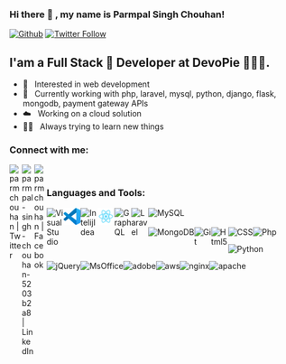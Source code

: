 ### Hi there :wave: , my name is Parmpal Singh Chouhan!

[![Github](https://img.shields.io/static/v1?label=Github&message=%E2%9D%A4&logo=GitHub&style=for-the-badge)](https://github.com/parmchouhan)
[![Twitter Follow](https://img.shields.io/twitter/follow/parmchouhan?color=1DA1F2&logo=twitter&style=for-the-badge)](https://twitter.com/intent/follow?original_referer=https%3A%2F%2Fgithub.com%2Fparmchouhan&screen_name=parmchouhan)

## I'am a Full Stack :full_moon_with_face: Developer at DevoPie :technologist::pie:.

- 👀 &nbsp; Interested in web development
- 🌱 &nbsp; Currently working with php, laravel, mysql, python, django, flask, mongodb, payment gateway APIs
- ☁️ &nbsp; Working on a cloud solution
- 🧑‍💻 &nbsp; Always trying to learn new things

### Connect with me:

[<img align="left" alt="parmchouhan | Twitter" width="22px" src="https://cdn.jsdelivr.net/npm/simple-icons@v3/icons/twitter.svg" />][twitter]
[<img align="left" alt="parmpal-singh-chouhan-5203b2a8 | LinkedIn" width="22px" src="https://cdn.jsdelivr.net/npm/simple-icons@v3/icons/linkedin.svg" />][linkedin][<img align="left" alt="parmchouhan | Facebook" width="22px" src="https://cdn.jsdelivr.net/npm/simple-icons@v3/icons/facebook.svg" />][facebook]

<br />

### Languages and Tools:

[<img align="left" alt="Visual Studio" width="30px" src="https://visualstudio.microsoft.com/wp-content/uploads/2021/10/Product-Icon.svg" />][vstudio]
[<img align="left" alt="Vscode" width="30px" src="https://raw.githubusercontent.com/github/explore/80688e429a7d4ef2fca1e82350fe8e3517d3494d/topics/visual-studio-code/visual-studio-code.png" />][vscode]
[<img align="left" alt="IntelijIdea" width="30px" src="https://www.jetbrains.com/idea/img/idea-edu.svg" />][intelijidea]
[<img align="left" alt="React" width="30px" src="https://raw.githubusercontent.com/github/explore/80688e429a7d4ef2fca1e82350fe8e3517d3494d/topics/react/react.png" />][react]
[<img align="left" alt="GraphQL" width="30px" src="https://graphql.org/img/logo.svg" />][graphql]
[<img align="left" alt="Laravel" width="30px" src="https://raw.githubusercontent.com/laravel/art/master/logo-mark/4%20PNG/1%20PMS/laravel-mark-PMS-red-1788C.png" />][laravel]
[<img align="left" alt="MySQL" height="30px" src="https://labs.mysql.com/common/logos/mysql-logo.svg?v2" />][mysql]
<br />
<br />
[<img align="left" alt="MongoDB" height="30px" src="https://webimages.mongodb.com/_com_assets/cms/kuyjf3vea2hg34taa-horizontal_default_slate_blue.svg" />][mongodb]
[<img align="left" alt="Git" width="30px" src="https://docs.github.com/assets/images/site/favicon.png" />][github]
[<img align="left" alt="Html5" width="30px" src="https://upload.wikimedia.org/wikipedia/commons/6/61/HTML5_logo_and_wordmark.svg" />][html5]
[<img align="left" alt="CSS" height="30px" src="https://upload.wikimedia.org/wikipedia/commons/d/d5/CSS3_logo_and_wordmark.svg" />][css]
[<img align="left" alt="Php" height="30px" src="https://www.php.net/images/logos/php-logo.svg" />][php]
[<img align="left" alt="Python" height="30px" src="https://www.python.org/static/img/python-logo@2x.png" />][python]
<br />
<br />
[<img align="left" alt="jQuery" height="30px" src="https://jquery.com/jquery-wp-content/themes/jquery.com/i/favicon.ico" />][jquery]
[<img align="left" alt="MsOffice" height="30px" src="https://res.cdn.office.net/officehub/images/content/images/favicon-8f211ea639.ico" />][msoffice]
[<img align="left" alt="adobe" height="30px" src="https://www.adobe.com/content/dam/cc/icons/Adobe_Corporate_Horizontal_Red_HEX.svg" />][adobe]
[<img align="left" alt="aws" height="30px" src="https://www.zarantech.com/blog/wp-content/uploads/2019/03/aws-logo.png" />][aws]
[<img align="left" alt="nginx" height="30px" src="https://www.nginx.com/wp-content/uploads/2019/10/favicon-64x46.ico" />][nginx]
[<img align="left" alt="apache" height="30px" src="https://upload.wikimedia.org/wikipedia/commons/a/a7/ASF_Logo.svg" />][apache]

[twitter]: https://twitter.com/parmchouan
[linkedin]: https://linkedin.com/in/parmpal-singh-chouhan-5203b2a8
[facebook]: https://facebook.com/parmchouhan
[vscode]: https://code.visualstudio.com
[vstudio]: https://visualstudio.microsoft.com
[intelijidea]: https://www.jetbrains.com/idea/
[react]: https://reactjs.org
[graphql]: https://graphql.org
[laravel]: https://laravel.com
[mysql]: https://mysql.com
[mongodb]: https://mongodb.com/
[github]: https://github.com
[html5]: https://en.wikipedia.org/wiki/HTML5
[css]: https://en.wikipedia.org/wiki/CSS
[php]: https://www.php.net
[python]: https://www.python.org
[jquery]: https://jquery.com
[msoffice]: https://www.office.com
[adobe]: https://www.adobe.com
[aws]: https://aws.amazon.com
[nginx]: https://www.nginx.com
[apache]: https://httpd.apache.org
